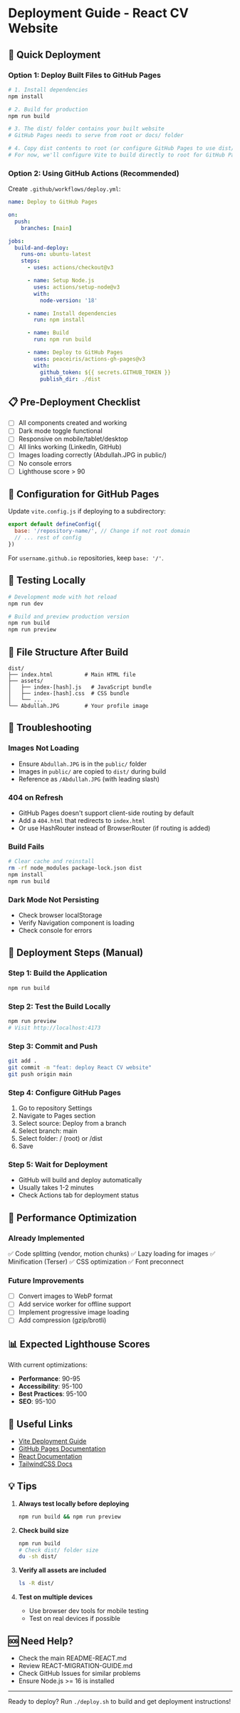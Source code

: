 # Deployment Guide - React CV Website

## 🚀 Quick Deployment

### Option 1: Deploy Built Files to GitHub Pages

```bash
# 1. Install dependencies
npm install

# 2. Build for production
npm run build

# 3. The dist/ folder contains your built website
# GitHub Pages needs to serve from root or docs/ folder

# 4. Copy dist contents to root (or configure GitHub Pages to use dist/)
# For now, we'll configure Vite to build directly to root for GitHub Pages
```

### Option 2: Using GitHub Actions (Recommended)

Create `.github/workflows/deploy.yml`:

```yaml
name: Deploy to GitHub Pages

on:
  push:
    branches: [main]

jobs:
  build-and-deploy:
    runs-on: ubuntu-latest
    steps:
      - uses: actions/checkout@v3

      - name: Setup Node.js
        uses: actions/setup-node@v3
        with:
          node-version: '18'

      - name: Install dependencies
        run: npm install

      - name: Build
        run: npm run build

      - name: Deploy to GitHub Pages
        uses: peaceiris/actions-gh-pages@v3
        with:
          github_token: ${{ secrets.GITHUB_TOKEN }}
          publish_dir: ./dist
```

## 📋 Pre-Deployment Checklist

- [ ] All components created and working
- [ ] Dark mode toggle functional
- [ ] Responsive on mobile/tablet/desktop
- [ ] All links working (LinkedIn, GitHub)
- [ ] Images loading correctly (Abdullah.JPG in public/)
- [ ] No console errors
- [ ] Lighthouse score > 90

## 🔧 Configuration for GitHub Pages

Update `vite.config.js` if deploying to a subdirectory:

```javascript
export default defineConfig({
  base: '/repository-name/', // Change if not root domain
  // ... rest of config
})
```

For `username.github.io` repositories, keep `base: '/'`.

## 🧪 Testing Locally

```bash
# Development mode with hot reload
npm run dev

# Build and preview production version
npm run build
npm run preview
```

## 📁 File Structure After Build

```
dist/
├── index.html          # Main HTML file
├── assets/
│   ├── index-[hash].js   # JavaScript bundle
│   ├── index-[hash].css  # CSS bundle
│   └── ...
└── Abdullah.JPG        # Your profile image
```

## 🐛 Troubleshooting

### Images Not Loading
- Ensure `Abdullah.JPG` is in the `public/` folder
- Images in `public/` are copied to `dist/` during build
- Reference as `/Abdullah.JPG` (with leading slash)

### 404 on Refresh
- GitHub Pages doesn't support client-side routing by default
- Add a `404.html` that redirects to `index.html`
- Or use HashRouter instead of BrowserRouter (if routing is added)

### Build Fails
```bash
# Clear cache and reinstall
rm -rf node_modules package-lock.json dist
npm install
npm run build
```

### Dark Mode Not Persisting
- Check browser localStorage
- Verify Navigation component is loading
- Check console for errors

## 🚀 Deployment Steps (Manual)

### Step 1: Build the Application
```bash
npm run build
```

### Step 2: Test the Build Locally
```bash
npm run preview
# Visit http://localhost:4173
```

### Step 3: Commit and Push
```bash
git add .
git commit -m "feat: deploy React CV website"
git push origin main
```

### Step 4: Configure GitHub Pages
1. Go to repository Settings
2. Navigate to Pages section
3. Select source: Deploy from a branch
4. Select branch: main
5. Select folder: / (root) or /dist
6. Save

### Step 5: Wait for Deployment
- GitHub will build and deploy automatically
- Usually takes 1-2 minutes
- Check Actions tab for deployment status

## 🎯 Performance Optimization

### Already Implemented
✅ Code splitting (vendor, motion chunks)
✅ Lazy loading for images
✅ Minification (Terser)
✅ CSS optimization
✅ Font preconnect

### Future Improvements
- [ ] Convert images to WebP format
- [ ] Add service worker for offline support
- [ ] Implement progressive image loading
- [ ] Add compression (gzip/brotli)

## 📊 Expected Lighthouse Scores

With current optimizations:
- **Performance**: 90-95
- **Accessibility**: 95-100
- **Best Practices**: 95-100
- **SEO**: 95-100

## 🔗 Useful Links

- [Vite Deployment Guide](https://vitejs.dev/guide/static-deploy.html)
- [GitHub Pages Documentation](https://docs.github.com/en/pages)
- [React Documentation](https://react.dev)
- [TailwindCSS Docs](https://tailwindcss.com)

## 💡 Tips

1. **Always test locally before deploying**
   ```bash
   npm run build && npm run preview
   ```

2. **Check build size**
   ```bash
   npm run build
   # Check dist/ folder size
   du -sh dist/
   ```

3. **Verify all assets are included**
   ```bash
   ls -R dist/
   ```

4. **Test on multiple devices**
   - Use browser dev tools for mobile testing
   - Test on real devices if possible

## 🆘 Need Help?

- Check the main README-REACT.md
- Review REACT-MIGRATION-GUIDE.md
- Check GitHub Issues for similar problems
- Ensure Node.js >= 16 is installed

---

Ready to deploy? Run `./deploy.sh` to build and get deployment instructions!
